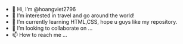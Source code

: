 - 👋 Hi, I’m @hoangviet2796
- 👀 I’m interested in travel and go around the world!
- 🌱 I’m currently learning HTML,CSS, hope u guys like my repository.
- 💞️ I’m looking to collaborate on ...
- 📫 How to reach me ...

<!---
hoangviet2796/hoangviet2796 is a ✨ special ✨ repository because its `README.md` (this file) appears on your GitHub profile.
You can click the Preview link to take a look at your changes.
--->

